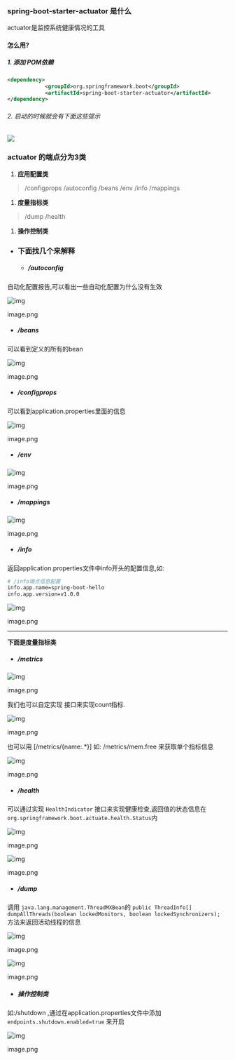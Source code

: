 ### spring-boot-starter-actuator 是什么

actuator是监控系统健康情况的工具

#### 怎么用?

##### 1. 添加 POM依赖

```xml
<dependency>
            <groupId>org.springframework.boot</groupId>
            <artifactId>spring-boot-starter-actuator</artifactId>
</dependency>
```

###### 2. 启动的时候就会有下面这些提示

![](D:\note\note\images\spring-boot-starter-actuator.png)

###  actuator 的端点分为3类

1. **应用配置类**

> /configprops /autoconfig /beans /env /info /mappings

1. **度量指标类**

> /dump /health

1. **操作控制类**

- ### 下面找几个来解释

  - ##### /autoconfig

自动化配置报告,可以看出一些自动化配置为什么没有生效

![img](https://upload-images.jianshu.io/upload_images/9211971-02fd1309ccced1d9.png?imageMogr2/auto-orient/strip|imageView2/2/w/933/format/webp)

image.png

- ##### /beans

可以看到定义的所有的bean

![img](https://upload-images.jianshu.io/upload_images/9211971-6c39a9695df30828.png?imageMogr2/auto-orient/strip|imageView2/2/w/969/format/webp)

image.png

- ##### /configprops

可以看到application.properties里面的信息

![img](https://upload-images.jianshu.io/upload_images/9211971-7b75c7b27e34cea9.png?imageMogr2/auto-orient/strip|imageView2/2/w/930/format/webp)

image.png

- ##### /env

![img](https://upload-images.jianshu.io/upload_images/9211971-852d1f9105a166f7.png?imageMogr2/auto-orient/strip|imageView2/2/w/865/format/webp)

image.png

- ##### /mappings



![img](https://upload-images.jianshu.io/upload_images/9211971-91db57ca42a730a2.png?imageMogr2/auto-orient/strip|imageView2/2/w/901/format/webp)

image.png

- ##### /info

返回application.properties文件中info开头的配置信息,如:

```bash
# /info端点信息配置
info.app.name=spring-boot-hello
info.app.version=v1.0.0
```



![img](https://upload-images.jianshu.io/upload_images/9211971-c5644531cabf5726.png?imageMogr2/auto-orient/strip|imageView2/2/w/848/format/webp)

image.png

------

**下面是度量指标类**

- ##### /metrics





![img](https://upload-images.jianshu.io/upload_images/9211971-7802726678e69cc0.png?imageMogr2/auto-orient/strip|imageView2/2/w/765/format/webp)

image.png


我们也可以自定实现  接口来实现count指标.



![img](https://upload-images.jianshu.io/upload_images/9211971-bbcb505a057208c2.png?imageMogr2/auto-orient/strip|imageView2/2/w/516/format/webp)

image.png


也可以用 [/metrics/{name:.*}] 如: /metrics/mem.free 来获取单个指标信息



![img](https://upload-images.jianshu.io/upload_images/9211971-3478e728717daeae.png?imageMogr2/auto-orient/strip|imageView2/2/w/657/format/webp)

image.png



- ##### /health

可以通过实现 `HealthIndicator` 接口来实现健康检查,返回值的状态信息在`org.springframework.boot.actuate.health.Status`内



![img](https://upload-images.jianshu.io/upload_images/9211971-843372a992e100ea.png?imageMogr2/auto-orient/strip|imageView2/2/w/1071/format/webp)

image.png





![img](https://upload-images.jianshu.io/upload_images/9211971-e253daa117f154bc.png?imageMogr2/auto-orient/strip|imageView2/2/w/387/format/webp)

image.png



- ##### /dump

调用 `java.lang.management.ThreadMXBean`的
`public ThreadInfo[] dumpAllThreads(boolean lockedMonitors, boolean lockedSynchronizers);` 方法来返回活动线程的信息



![img](https://upload-images.jianshu.io/upload_images/9211971-8e9ba27da0ec84c2.png?imageMogr2/auto-orient/strip|imageView2/2/w/457/format/webp)

image.png





![img](https://upload-images.jianshu.io/upload_images/9211971-8e046b9f2e7cd8b8.png?imageMogr2/auto-orient/strip|imageView2/2/w/769/format/webp)

image.png



- ##### 操作控制类

如:/shutdown ,通过在application.properties文件中添加
`endpoints.shutdown.enabled=true`
来开启



![img](https://upload-images.jianshu.io/upload_images/9211971-306dc38223319b4e.png?imageMogr2/auto-orient/strip|imageView2/2/w/647/format/webp)

image.png